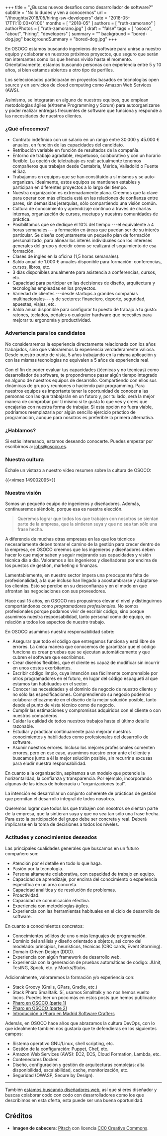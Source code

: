 +++
title = "¿Buscas nuevos desafíos como desarrollador de software?"
subtitle = "No lo dudes y ven a conocernos"
url = "/thoughts/2018/05/hiring-sw-developers"
date = "2018-05-17T11:10:00+01:00"
months = [ "2018-05" ]
authors = [ "ruth-zamorano" ]
authorPhotos = [ "ruth-zamorano.jpg" ]
draft = "false"
tags = [ "osoco", "about", "hiring", "developers" ]
summary = ""
background = "bored-dog.jpg"
backgroundSummary = "bored-dog.jpg"
+++

En OSOCO estamos buscando ingenieros de software para unirse a nuestro equipo y colaborar en nuestros próximos proyectos, que seguro que serán tan intersantes como los que hemos vivido hasta el momento. Orientativamente, estamos buscando personas con experiencia entre 5 y 10 años, si bien estamos abiertos a otro tipo de perfiles.

Los seleccionados participarán en proyectos basados en tecnologías open source y en servicios de cloud computing como 
Amazon Web Services (AWS).

Asímismo, se integrarán en alguno de nuestros equipos, que emplean metodologías ágiles (eXtreme Programming y Scrum) para autoorganizarse 
y poder realizar entregas frecuentes de software que funciona y responde a las necesidades de nuestros clientes.

### ¿Qué ofrecemos?

- Contrato indefinido con un salario en un rango entre 30.000 y 45.000 € anuales, en función de las capacidades del candidato.
- Retribución variable en función de resultados de la compañía.
- Entorno de trabajo agradable, respetuoso, colaborativo y con un horario flexible. La opción de teletrabajo es real: actualmente tenemos compañeros que trabajan desde Cantabria, Mérida, Valladolid o Fuente el Saz.
- Trabajamos en equipos que se han constituido a sí mismos y se auto-organizan. Idealmente, estos equipos se mantienen estables y participan en diferentes proyectos a lo largo del tiempo.
- Nuestra organización es extremadamente plana. Creemos que la clave para operar con más eficacia está en las relaciones de confianza entre pares, sin demasidas jerarquías, sólo compartiendo una visión común.
- Cultura de conocimiento y aprendizaje continuo a través de charlas internas, organización de cursos, meetups y nuestras comunidades de práctica.
- Posibilitamos que se dedique el 10% del tiempo ---el equivalente a 4 horas semanales--- a formación en áreas que puedan ser de su interés particular. Se diseña conjuntamente un pequeño plan de formación personalizado, para alinear los interés individuales con los intereses generales del grupo y decidir cómo se realizará el seguimiento de esa formación.
- Clases de inglés en la oficina (1,5 horas semanales).
- Saldo anual de 1.000 € anuales disponible para formación: conferencias, cursos, libros, etc.
- 3 días disponibles anualmente para asistencia a conferencias, cursos, etc.
- Capacidad para participar en las decisiones de diseño, arquitectura y tecnologías empleadas en los proyectos.
- Variedad de clientes ---desde startups a grandes compañías multinacionales--- y de sectores: financiero, deporte, seguridad, apuestas, viajes, etc.
- Saldo anual disponible para configurar tu puesto de trabajo a tu gusto: ratones, teclados, pedales o cualquier hardware que necesites para mejorar tu ergonomía y productividad.

### Advertencia para los candidatos

No consideraremos la experiencia directamente relacionada con los años trabajados, sino que valoraremos la experiencia verdaderamente valiosa. Desde nuestro punto de vista, 5 años trabajando en la misma aplicación y con las mismas tecnologías no equivalen a 5 años de experiencia real.

Con el fin de poder evaluar tus capacidades (técnicas y no técnicas) como desarrollador de software, te propondremos pasar algún tiempo integrado en alguno de nuestros equipos de desarrollo. Compartiendo con ellos sus dinámicas de grupo y reuniones o haciendo pair programming. Para nuestros equipos es importante tener la oportunidad de conocer a las personas con las que trabajarán en un futuro y, por tu lado, será la mejor manera de comprobar por tí mismo si te gusta lo que ves y crees que encajarías con nuestra forma de trabajar. Si esta opción no fuera viable, podríamos reemplazarla por algún sencillo ejercicio práctico de programación, aunque para nosotros es preferible la primera alternativa.

### ¿Hablamos?

Si estás interesado, estamos deseando conocerte. Puedes empezar por escribirnos a: [jobs@osoco.es](mailto:jobs@osoco.es).

### Nuestra cultura

Échale un vistazo a nuestro vídeo resumen sobre la cultura de OSOCO: 

{{<vimeo 149002095>}}


### Nuestra visión

Somos un pequeño equipo de ingenieros y diseñadores. Además, continuaremos siéndolo, porque esa es nuestra elección.

<blockquote>Queremos lograr que todos los que trabajen con nosotros se sientan parte de la empresa, que la sintieran suya y que no sea tan sólo una frase hecha.</blockquote>

A diferencia de muchas otras empresas en las que los técnicos necesariamente deben tomar el camino de la gestión 
para crecer dentro de la empresa, en OSOCO creemos que los ingenieros y diseñadores deben hacer lo que mejor saben y seguir mejorando 
sus capacidades y visión técnica día a día. Valoramos a los ingenieros y diseñadores por encima de los puestos de gestión, marketing o 
finanzas.

Lamentablemente, en nuestro sector impera una preocupante falta de profesionalidad, a la que incluso han llegado a 
acostumbrarse y adaptarse los clientes. Esto se percibe en su desconfianza y en el modo en que afrontan las negociaciones 
con sus proveedores.

Hace casi 15 años, en OSOCO nos propusimos elevar el nivel y distinguirnos comportándonos como *programadores 
profesionales*. No somos profesionales porque podamos vivir de escribir código, sino porque asumimos nuestra 
responsabilidad, tanto personal como de equipo, en relación a todos los aspectos de nuestro trabajo.

En OSOCO asumimos nuestra responsabilidad sobre:

- Asegurar que todo el código que entregamos funciona y está libre de errores. La única manera que conocemos de garantizar que el código funciona es crear pruebas que se ejecutan automáticamente y que cubren el software que escribimos.
- Crear diseños flexibles, que el cliente es capaz de modificar sin incurrir en unos costes exorbitantes.
- Escribir código limpio, cuya intención sea fácilmente comprensible por otros programadores en el futuro, en lugar del código espagueti al que estamos tan habituados en el sector.
- Conocer las necesidades y el dominio de negocio de nuestro cliente y no sólo las especificaciones. Comprendiendo su negocio podemos colaborar eficazmente en el diseño de la mejor solución posible, tanto desde el punto de vista técnico como de negocio.
- Cumplir las estimaciones y compromisos adquiridos con el cliente o con nuestros compañeros.
- Cuidar la calidad de todos nuestros trabajos hasta el último detalle razonable.
- Estudiar y practicar continuamente para mejorar nuestros conocimientos y habilidades como profesionales del desarrollo de software.
- Asumir nuestros errores. Incluso los mejores profesionales comenten errores, pero en ese caso, asumimos nuestro error ante el cliente y buscamos junto a él la mejor solución posible, sin recurrir a excusas para eludir nuestra responsabilidad.

En cuanto a la organización, aspiramos a un modelo que potencie la horizontalidad, la confianza y transparencia. Por ejemplo, incorporando algunas de las ideas de holocracia u "organizaciones teal".

La intención es desarrollar un conjunto coherente de prácticas de gestión que permitan el desarrollo integral de todos nosotros.

Queremos lograr que todos los que trabajen con nosotros se sientan parte de la empresa, que la sintieran suya y que no sea tan sólo una frase hecha. Para esto la participación del grupo debe ser concreta y real. Deberá implicarse en la toma de decisiones a todos los niveles.


### Actitudes y conocimientos deseados

Las principales cualidades generales que buscamos en un futuro compañero son:

- Atención por el detalle en todo lo que haga.
- Pasión por la tecnología.
- Persona altamente colaborativa, con capacidad de trabajo en equipo.
- Capacidad de aprendizaje, por encima del conocimiento o experiencia específica en un área concreta.
- Capacidad analítica y de resolución de problemas.
- Proactividad. 
- Capacidad de comunicación efectiva.
- Experiencia con metodologías ágiles.
- Experiencia con las herramientas habituales en el ciclo de desarrollo de software.

En cuanto a conocimientos concretos:

- Conocimientos sólidos de uno o más lenguajes de programación.
- Dominio del análisis y diseño orientado a objetos, así como del modelado: principios, heurísticos, técnicas (CRC cards, Event Storming).
- Domain-Driven Design (DDD).
- Experiencia con algún framework de desarrollo web.
- Experiencia con la generación de pruebas automáticas de código: JUnit, TestNG, Spock, etc. y Mocks/Stubs.

Adicionalmente, valoraremos la formación y/o experiencia con:

- Stack Groovy (Grails, GPars, Gradle, etc.)
- Stack Pharo Smalltalk. Sí, usamos Smalltalk y no nos hemos vuelto locos. Puedes leer un poco más en estos posts que hemos publicado:
 - [Pharo en OSOCO (parte 1)](https://osoco.es/thoughts/2017/11/pharo-en-osoco-parte-1/)
 - [Pharo en OSOCO (parte 2)](https://osoco.es/thoughts/2017/12/pharo-en-osoco-parte-2/)
 - [Introducción a Pharo en Madrid Software Crafters](https://osoco.es/introduccion-pharo-madswcr/)

Además, en OSOCO hace años que abrazamos la cultura DevOps, con lo que idealmente también nos gustaría que te 
defendieras en los siguientes campos:

- Sistema operativo GNU/Linux, shell scripting, etc.
- Gestión de la configuración: Puppet, Chef, etc.
- Amazon Web Services (AWS): EC2, ECS, Cloud Formation, Lambda, etc.
- Contenedores Docker.
- Diseño, configuración y gestión de arquitecturas complejas: alta disponibilidad, escalabilidad, cache, monitorización, etc.
- Seguridad (OWASP, Secure by Design).


<hr class="section-divider"/>

También [estamos buscando diseñadores web](/thoughts/2018/05/hiring-web-designers/), así que si eres diseñador y buscas colaborar codo con codo con desarrolladores como los que describimos en esta oferta, esta puede ser una buena oportunidad.

## Créditos

- **Imagen de cabecera**: <a href="https://pixabay.com/en/dog-animal-continental-bulldog-pet-2437110/" target="_blank">Pitsch</a> con licencia <a href="https://creativecommons.org/publicdomain/zero/1.0/deed.en">CC0 Creative Commons</a>.
